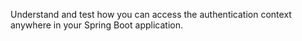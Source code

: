 Understand and test how you can access the authentication context anywhere in your Spring Boot application.
